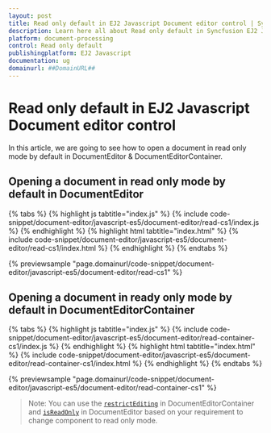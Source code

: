 ```yaml
---
layout: post
title: Read only default in EJ2 Javascript Document editor control | Syncfusion
description: Learn here all about Read only default in Syncfusion EJ2 Javascript Document editor control of Syncfusion Essential JS 2 and more.
platform: document-processing
control: Read only default 
publishingplatform: EJ2 Javascript
documentation: ug
domainurl: ##DomainURL##
---
```


# Read only default in EJ2 Javascript Document editor control

In this article, we are going to see how to open a document in read only mode by default in DocumentEditor & DocumentEditorContainer.

## Opening a document in read only mode by default in DocumentEditor

{% tabs %}
{% highlight js tabtitle="index.js" %}
{% include code-snippet/document-editor/javascript-es5/document-editor/read-cs1/index.js %}
{% endhighlight %}
{% highlight html tabtitle="index.html" %}
{% include code-snippet/document-editor/javascript-es5/document-editor/read-cs1/index.html %}
{% endhighlight %}
{% endtabs %}

{% previewsample "page.domainurl/code-snippet/document-editor/javascript-es5/document-editor/read-cs1" %}

## Opening a document in ready only mode by default in DocumentEditorContainer

{% tabs %}
{% highlight js tabtitle="index.js" %}
{% include code-snippet/document-editor/javascript-es5/document-editor/read-container-cs1/index.js %}
{% endhighlight %}
{% highlight html tabtitle="index.html" %}
{% include code-snippet/document-editor/javascript-es5/document-editor/read-container-cs1/index.html %}
{% endhighlight %}
{% endtabs %}

{% previewsample "page.domainurl/code-snippet/document-editor/javascript-es5/document-editor/read-container-cs1" %}

>Note: You can use the [`restrictEditing`](https://ej2.syncfusion.com/javascript/documentation/api/document-editor#restrictediting) in DocumentEditorContainer and [`isReadOnly`](https://ej2.syncfusion.com/javascript/documentation/api/document-editor#isreadonly) in DocumentEditor based on your requirement to change component to read only mode.